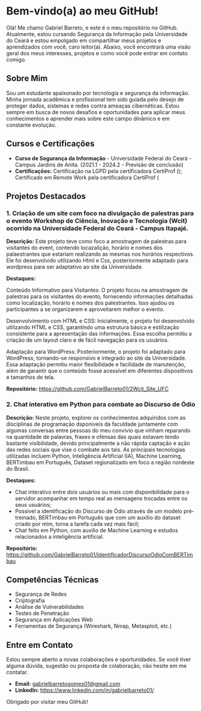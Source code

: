 # Bem-vindo(a) ao meu GitHub!

Olá! Me chamo Gabriel Barreto, e este é o meu repositório no GitHub. Atualmente, estou cursando Segurança da Informação pela Universidade do Ceará e estou empolgado em compartilhar meus projetos e aprendizados com você, caro leitor(a). Abaixo, você encontrará uma visão geral dos meus interesses, projetos e como você pode entrar em contato comigo.

## Sobre Mim

Sou um estudante apaixonado por tecnologia e segurança da informação. Minha jornada acadêmica e profissional tem sido guiada pelo desejo de proteger dados, sistemas e redes contra ameaças cibernéticas. Estou sempre em busca de novos desafios e oportunidades para aplicar meus conhecimentos e aprender mais sobre este campo dinâmico e em constante evolução.

## Cursos e Certificações

- **Curso de Segurança da Informação** - Universidade Federal do Ceará - Campus Jardins de Anita. (2021.1 - 2024.2 - Previsão de conclusão)
- **Certificações:** Certificação na LGPD pela certificadora CertiProf (); Certificado em Remote Work pela certificadora CertiProf (

## Projetos Destacados

### 1. Criação de um site com foco na divulgação de palestras para o evento Workshop de Ciência, Inovação e Tecnologia (Wcit) ocorrido na Universidade Federal do Ceará - Campus Itapajé.

**Descrição:** Este projeto teve como foco a amostragem de palestras para visitantes do event, contendo locazalição, horário e nomes dos palaestrantes que estariam realizando as mesmas nos horários respectivos. Ele foi desenvolvido utilizando Html e Css, posteriormente adaptado para wordpress para ser adaptativo ao site da Universidade.

**Destaques:**

Conteúdo Informativo para Visitantes: O projeto focou na amostragem de palestras para os visitantes do evento, fornecendo informações detalhadas como localização, horário e nomes dos palestrantes. Isso ajudou os participantes a se organizarem e aproveitarem melhor o evento.

Desenvolvimento com HTML e CSS: Inicialmente, o projeto foi desenvolvido utilizando HTML e CSS, garantindo uma estrutura básica e estilização consistente para a apresentação das informações. Essa escolha permitiu a criação de um layout claro e de fácil navegação para os usuários.

Adaptação para WordPress: Posteriormente, o projeto foi adaptado para WordPress, tornando-se responsivo e integrado ao site da Universidade. Essa adaptação permitiu maior flexibilidade e facilidade de manutenção, além de garantir que o conteúdo fosse acessível em diferentes dispositivos e tamanhos de tela.

**Repositório:** https://github.com/GabrielBarreto01/2Wcit_Site_UFC

### 2. Chat interativo em Python para combate ao Discurso de Ódio

**Descrição:** Neste projeto, explorei os conhecimentos adquiridos com as disciplinas de programação dsponíveis da faculdade juntamente com algumas conversas entre pessoas do meu convivio que vinham reparando na quantidade de palavras, frases e ofensas das quais estavam tendo bastante visibilidade, devido principalmente a não rápida captação e ação das redes sociais que vise o combate aos tais. As principais tecnologias utilizadas incluem Python, Inteligẽncia Artificial (IA), Machine Learning, BERTimbau em Português, Dataset regionalizado em foco a região nordeste do Brasil.

**Destaques:**
- Chat interativo entre dois usuários ou mais com disponibilidade para o servidor acompanhar em tempo real as mensagens trocadas entre os seus usuários;
- Possível a identificação do Discurso de Ódio através de um modelo pré-treinado, BERTimbau em Português que com um auxilio do dataset criado por mim, torna a tarefa cada vez mais fácil;
- Chat feito em Python, com auxilio de Machine Learning e estudos relacionados a inteligência artificial.
  
**Repositório:** https://github.com/GabrielBarreto01/IdentificadorDiscursoOdioComBERTimbau

## Competências Técnicas

- Segurança de Redes
- Criptografia
- Análise de Vulnerabilidades
- Testes de Penetração
- Segurança em Aplicações Web
- Ferramentas de Segurança (Wireshark, Nmap, Metasploit, etc.)

## Entre em Contato

Estou sempre aberto a novas colaborações e oportunidades. Se você tiver alguma dúvida, sugestão ou proposta de colaboração, não hesite em me contatar.

- **Email:** gabrielbarretogomes01@gmail.com
- **LinkedIn:** https://www.linkedin.com/in/gabrielbarreto01/

Obrigado por visitar meu GitHub!
